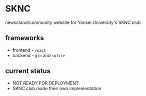 # SKNC
newsstand/community website for Yonsei University's SKNC club

## frameworks
* frontend - `react`
* backend - `gin` and `sqlite`

## current status
* NOT READY FOR DEPLOYMENT
* SKNC club made their own implementation
